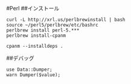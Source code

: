 #Perl
##インストール

    curl -L http://xrl.us/perlbrewinstall | bash
    source ~/perl5/perlbrew/etc/bashrc
    perlbrew install perl-5.***
    perlbrew install-cpanm
    
    cpanm --installdeps .


##デバッグ

    use Data::Dumper;
    warn Dumper($value);

